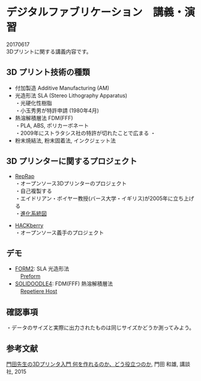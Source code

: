 # デジタルファブリケーション　講義・演習
20170617  
3Dプリントに関する講義内容です。

## 3D プリント技術の種類
- 付加製造 Additive Manufacturing (AM) 
- 光造形法 SLA (Stereo Lithography Apparatus)  
 ・光硬化性樹脂  
 ・小玉秀男が特許申請 (1980年4月)
- 熱溶解積層法 FDM(FFF)  
   ・PLA, ABS, ポリカーボネート  
   ・2009年にストラタシス社の特許が切れたことで広まる
   ・
- 粉末焼結法, 粉末固着法, インクジェット法

## 3D プリンターに関するプロジェクト

- [RepRap](http://reprap.org/)  
 ・オープンソース3Dプリンターのプロジェクト  
 ・自己複製する  
 ・エイドリアン・ボイヤー教授(バース大学・イギリス)が2005年に立ち上げる  
  ・[進化系統図](http://reprap.org/wiki/RepRap_Family_Tree)
 
- [HACKberry](http://exiii-hackberry.com/)  
  ・オープンソース義手のプロジェクト  

## デモ

- [FORM2](https://formlabs.com/ja/3d-printers/form-2/): SLA 光造形法   
　[Preform](https://formlabs.com/ja/tools/preform/)		　
- [SOLIDOODLE4](https://www.3dhubs.com/3d-printers/solidoodle-4): FDM(FFF) 熱溶解積層法  
　[Repetiere Host](https://www.repetier.com/downloads/) 

## 確認事項
・データのサイズと実際に出力されたものは同じサイズかどうか測ってみよう。

## 参考文献
[門田先生の3Dプリンタ入門 何を作れるのか、どう役立つのか](http://bluebacks.kodansha.co.jp/intro/157/), 門田 和雄, 講談社, 2015